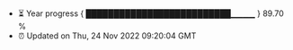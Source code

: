 - ⏳ Year progress { ██████████████████████████▁▁▁▁ } 89.70 %
- ⏰ Updated on Thu, 24 Nov 2022 09:20:04 GMT

